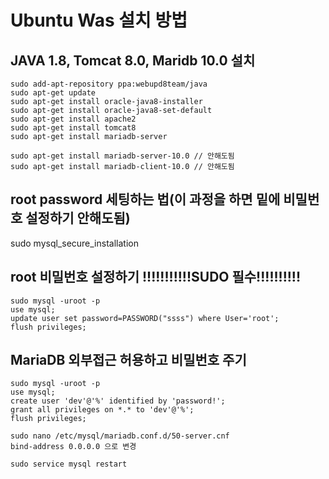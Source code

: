 # Ubuntu Was 설치 방법
## JAVA 1.8, Tomcat 8.0, Maridb 10.0 설치

	sudo add-apt-repository ppa:webupd8team/java
	sudo apt-get update
	sudo apt-get install oracle-java8-installer
	sudo apt-get install oracle-java8-set-default
	sudo apt-get install apache2
	sudo apt-get install tomcat8
	sudo apt-get install mariadb-server
	
	sudo apt-get install mariadb-server-10.0 // 안해도됨
	sudo apt-get install mariadb-client-10.0 // 안해도됨

## root password 세팅하는 법(이 과정을 하면 밑에 비밀번호 설정하기 안해도됨)
sudo mysql_secure_installation

## root 비밀번호 설정하기 !!!!!!!!!!!SUDO 필수!!!!!!!!!!
	sudo mysql -uroot -p
	use mysql;
	update user set password=PASSWORD("ssss") where User='root';
	flush privileges;
## MariaDB 외부접근 허용하고 비밀번호 주기
	sudo mysql -uroot -p
	use mysql;
	create user 'dev'@'%' identified by 'password!';
	grant all privileges on *.* to 'dev'@'%';
	flush privileges;
	
	sudo nano /etc/mysql/mariadb.conf.d/50-server.cnf
	bind-address 0.0.0.0 으로 변경
	
	sudo service mysql restart

